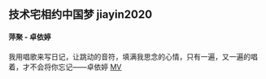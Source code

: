 ## 技术宅相约中国梦 jiayin2020
#### 萍聚 - 卓依婷
我用唱歌来写日记，让跳动的音符，填满我思念的心情，只有一遍，又一遍的唱着，才不会将你忘记——卓依婷
[MV](https://www.bilibili.com/video/BV1c4411T7ug?p=60)
